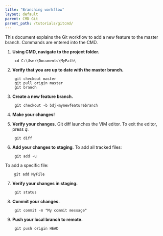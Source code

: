 ```yaml
---
title: "Branching workflow"
layout: default
parent: CMD Git
parent_path: /tutorials/gitcmd/
---
```

This document explains the Git workflow to add a new feature to the master branch. Commands are entered into the CMD.

1. **Using CMD, navigate to the project folder.**

		cd C:\User\Documents\MyPath\

2. **Verify that you are up to date with the master branch.**

		git checkout master
		git pull origin master
		git branch

3. **Create a new feature branch.**

		git checkout -b bdj-mynewfeaturebranch

4. **Make your changes!**

5. **Verify your changes.**
Git diff launches the VIM editor. To exit the editor, press *q*.

		git diff

6. **Add your changes to staging.**
To add all tracked files:

		git add -u

To add a specific file:

		git add MyFile

7. **Verify your changes in staging.**

		git status

8. **Commit your changes.**

		git commit -m "My commit message"

9. **Push your local branch to remote.**

		git push origin HEAD
